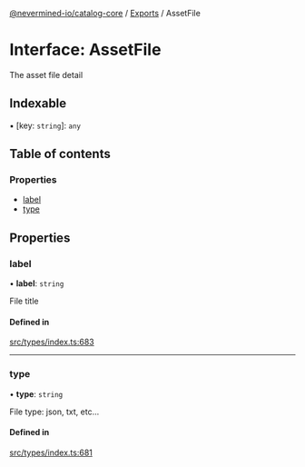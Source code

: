 [@nevermined-io/catalog-core](../README.md) / [Exports](../modules.md) / AssetFile

# Interface: AssetFile

The asset file detail

## Indexable

▪ [key: `string`]: `any`

## Table of contents

### Properties

- [label](AssetFile.md#label)
- [type](AssetFile.md#type)

## Properties

### label

• **label**: `string`

File title

#### Defined in

[src/types/index.ts:683](https://github.com/nevermined-io/components-catalog/blob/9dc93ea/lib/src/types/index.ts#L683)

___

### type

• **type**: `string`

File type: json, txt, etc...

#### Defined in

[src/types/index.ts:681](https://github.com/nevermined-io/components-catalog/blob/9dc93ea/lib/src/types/index.ts#L681)
